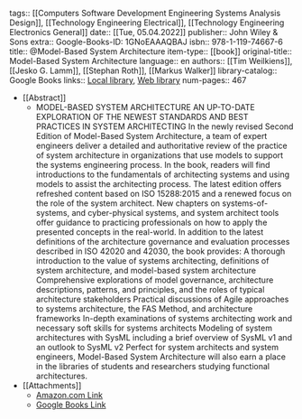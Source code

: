 tags:: [[Computers Software Development Engineering Systems Analysis Design]], [[Technology Engineering Electrical]], [[Technology Engineering Electronics General]]
date:: [[Tue, 05.04.2022]]
publisher:: John Wiley & Sons
extra:: Google-Books-ID: 1GNoEAAAQBAJ
isbn:: 978-1-119-74667-6
title:: @Model-Based System Architecture
item-type:: [[book]]
original-title:: Model-Based System Architecture
language:: en
authors:: [[Tim Weilkiens]], [[Jesko G. Lamm]], [[Stephan Roth]], [[Markus Walker]]
library-catalog:: Google Books
links:: [Local library](zotero://select/library/items/UCW6EQ5U), [Web library](https://www.zotero.org/users/6520516/items/UCW6EQ5U)
num-pages:: 467

- [[Abstract]]
	- MODEL-BASED SYSTEM ARCHITECTURE AN UP-TO-DATE EXPLORATION OF THE NEWEST STANDARDS AND BEST PRACTICES IN SYSTEM ARCHITECTING In the newly revised Second Edition of Model-Based System Architecture, a team of expert engineers deliver a detailed and authoritative review of the practice of system architecture in organizations that use models to support the systems engineering process. In the book, readers will find introductions to the fundamentals of architecting systems and using models to assist the architecting process. The latest edition offers refreshed content based on ISO 15288:2015 and a renewed focus on the role of the system architect. New chapters on systems-of-systems, and cyber-physical systems, and system architect tools offer guidance to practicing professionals on how to apply the presented concepts in the real-world. In addition to the latest definitions of the architecture governance and evaluation processes described in ISO 42020 and 42030, the book provides: A thorough introduction to the value of systems architecting, definitions of system architecture, and model-based system architecture Comprehensive explorations of model governance, architecture descriptions, patterns, and principles, and the roles of typical architecture stakeholders Practical discussions of Agile approaches to systems architecture, the FAS Method, and architecture frameworks In-depth examinations of systems architecting work and necessary soft skills for systems architects Modeling of system architectures with SysML including a brief overview of SysML v1 and an outlook to SysML v2 Perfect for system architects and system engineers, Model-Based System Architecture will also earn a place in the libraries of students and researchers studying functional architectures.
- [[Attachments]]
	- [Amazon.com Link](https://www.amazon.com/Model-Based-Architecture-Systems-Engineering-Management/dp/1118893646)
	- [Google Books Link](https://books.google.ru/books?id=1GNoEAAAQBAJ)